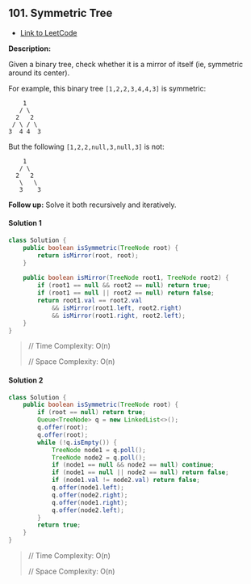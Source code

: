 ## 101. Symmetric Tree

- [Link to LeetCode](https://leetcode.com/problems/symmetric-tree/)

**Description:**



Given a binary tree, check whether it is a mirror of itself (ie, symmetric around its center).

For example, this binary tree `[1,2,2,3,4,4,3]` is symmetric:

```
    1
   / \
  2   2
 / \ / \
3  4 4  3
```

 

But the following `[1,2,2,null,3,null,3]` is not:

```
    1
   / \
  2   2
   \   \
   3    3
```

 

**Follow up:** Solve it both recursively and iteratively.



<!-- tabs:start -->



<!-- tabs:end -->







<!-- tabs:start -->

#### **Solution 1**



```java
class Solution {
    public boolean isSymmetric(TreeNode root) {
        return isMirror(root, root);
    }
    
    public boolean isMirror(TreeNode root1, TreeNode root2) {
        if (root1 == null && root2 == null) return true;
        if (root1 == null || root2 == null) return false;
        return root1.val == root2.val 
            && isMirror(root1.left, root2.right)
            && isMirror(root1.right, root2.left);
    }
}
```



> // Time Complexity: O(n)
>
> // Space Complexity: O(n)



#### **Solution 2**



```java
class Solution {
    public boolean isSymmetric(TreeNode root) {
        if (root == null) return true;
        Queue<TreeNode> q = new LinkedList<>();
        q.offer(root);
        q.offer(root);
        while (!q.isEmpty()) {
            TreeNode node1 = q.poll();
            TreeNode node2 = q.poll();
            if (node1 == null && node2 == null) continue;
            if (node1 == null || node2 == null) return false;
            if (node1.val != node2.val) return false;
            q.offer(node1.left);
            q.offer(node2.right);
            q.offer(node1.right);
            q.offer(node2.left);
        }
        return true;
    }
}
```



> // Time Complexity: O(n)
>
> // Space Complexity: O(n)



<!-- tabs:end -->



